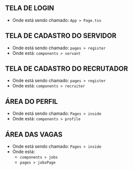 ## TELA DE LOGIN
- Onde está sendo chamado: `App > Page.tsx`

## TELA DE CADASTRO DO SERVIDOR
- Onde está sendo chamado: `pages > register`
- Onde está: `components > servant`

## TELA DE CADASTRO DO RECRUTADOR
- Onde está sendo chamado: `pages > register`
- Onde está: `components > recruiter`

## ÁREA DO PERFIL
- Onde está sendo chamado: `Pages > inside`
- Onde está: `components > profile`

## ÁREA DAS VAGAS
- Onde está sendo chamado: `Pages > inside`
- Onde está: 
  - `components > jobs`
  - `pages > jobsPage`
